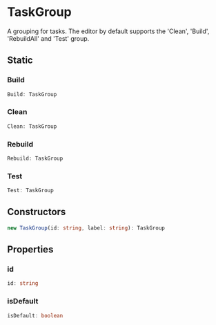 # TaskGroup

A grouping for tasks. The editor by default supports the 'Clean', 'Build', 'RebuildAll' and 'Test' group.

## Static

### Build

```typescript
Build: TaskGroup
```

### Clean

```typescript
Clean: TaskGroup
```

### Rebuild

```typescript
Rebuild: TaskGroup
```

### Test

```typescript
Test: TaskGroup
```

## Constructors

```typescript
new TaskGroup(id: string, label: string): TaskGroup
```

## Properties

### id

```typescript
id: string
```

### isDefault

```typescript
isDefault: boolean
```

